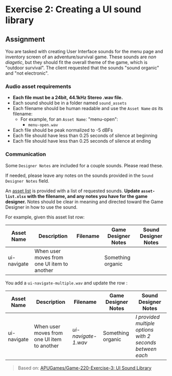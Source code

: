 # Exercise 2: Creating a UI sound library

## Assignment

You are tasked with creating User Interface sounds for the menu page and inventory screen of an adventure/survival game. These sounds are _non diagetic_, but they should fit the overall theme of the game, which is "outdoor survival". The client requested that the sounds "sound organic" and "not electronic".

### Audio asset requirements

- **Each file must be a 24bit, 44.1kHz Stereo .wav file.**
- Each sound should be in a folder named `sound_assets`
- Each filename should be human readable and use the `Asset Name` _as_ its filename:
  - For example, for an `Asset Name`: "menu-open":
    - `menu-open.wav`
- Each file should be peak normalized to -5 dBFs
- Each file should have less than 0.25 seconds of silence at beginning
- Each file should have less than 0.25 seconds of silence at ending

### Communication

Some `Designer Notes` are included for a couple sounds. Please read these.

If needed, please leave any notes on the sounds provided in the `Sound Designer Notes` field.

An [asset list](asset-list.xlsx) is provided with a list of requested sounds. **Update `asset-list.xlsx` with the filename, and any notes you have for the game designer.** Notes should be clear in meaning and directed toward the Game Designer in how to use the sound.

For example, given this asset list row:

| Asset Name  | Description                                 | Filename | Game Designer Notes | Sound Designer Notes |
| ----------- | ------------------------------------------- | -------- | ------------------- | -------------------- |
| ui-navigate | When user moves from one UI item to another |          | Something organic   |

You add a `ui-navigate-multiple.wav` and update the row :

| Asset Name  | Description                                 | Filename            | Game Designer Notes | Sound Designer Notes                                      |
| ----------- | ------------------------------------------- | ------------------- | ------------------- | --------------------------------------------------------- |
| ui-navigate | When user moves from one UI item to another | _ui-navigate-1.wav_ | Something organic   | _I provided multiple options with 2 seconds between each_ |

> Based on: [APUGames/Game-220-Exercise-3: UI Sound Library](https://github.com/APUGames/Game-220-Exercise-3)
